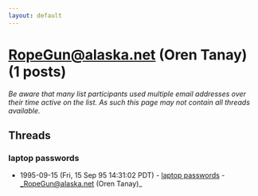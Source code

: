 ```yaml
---
layout: default
---
```


# RopeGun@alaska.net (Oren Tanay) (1 posts)

_Be aware that many list participants used multiple email addresses over their time active on the list. As such this page may not contain all threads available._

## Threads

### laptop passwords
+ 1995-09-15 (Fri, 15 Sep 95 14:31:02 PDT) - [laptop passwords](/archive/1995/09/81dfcf9505cefb57ad0d8e04df6f77a5d50542a4ec1d138c672c6b849212f931) - _RopeGun@alaska.net (Oren Tanay)_

